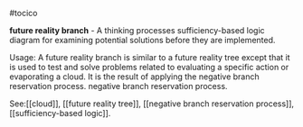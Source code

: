 #tocico

<b>future reality branch</b> - A thinking processes sufficiency-based logic diagram for examining potential solutions before they are implemented.

Usage: A future reality branch is similar to a future reality tree except that it is used to test and solve problems related to evaluating a specific action or evaporating a cloud.  It is the result of applying the negative branch reservation process.
negative branch reservation process.




See:[[cloud]], [[future reality tree]], [[negative branch reservation process]], [[sufficiency-based logic]].
